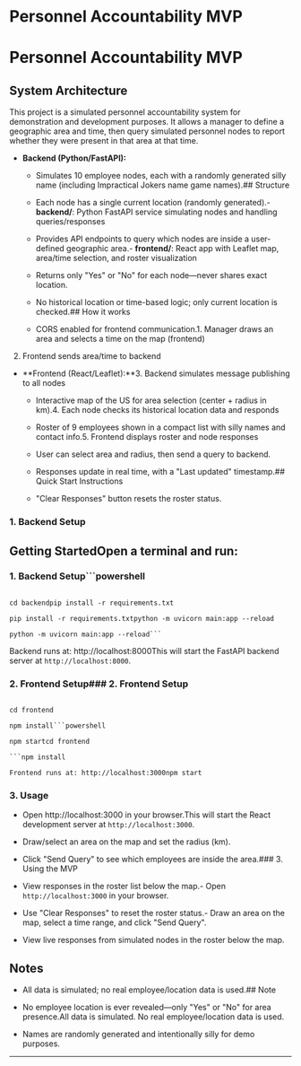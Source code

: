 # Personnel Accountability MVP

# Personnel Accountability MVP

## System Architecture

This project is a simulated personnel accountability system for demonstration and development purposes. It allows a manager to define a geographic area and time, then query simulated personnel nodes to report whether they were present in that area at that time.

- **Backend (Python/FastAPI):**

  - Simulates 10 employee nodes, each with a randomly generated silly name (including Impractical Jokers name game names).## Structure

  - Each node has a single current location (randomly generated).- **backend/**: Python FastAPI service simulating nodes and handling queries/responses

  - Provides API endpoints to query which nodes are inside a user-defined geographic area.- **frontend/**: React app with Leaflet map, area/time selection, and roster visualization

  - Returns only "Yes" or "No" for each node—never shares exact location.

  - No historical location or time-based logic; only current location is checked.## How it works

  - CORS enabled for frontend communication.1. Manager draws an area and selects a time on the map (frontend)

2. Frontend sends area/time to backend

- **Frontend (React/Leaflet):**3. Backend simulates message publishing to all nodes

  - Interactive map of the US for area selection (center + radius in km).4. Each node checks its historical location data and responds

  - Roster of 9 employees shown in a compact list with silly names and contact info.5. Frontend displays roster and node responses

  - User can select area and radius, then send a query to backend.

  - Responses update in real time, with a "Last updated" timestamp.## Quick Start Instructions

  - "Clear Responses" button resets the roster status.

### 1. Backend Setup

## Getting StartedOpen a terminal and run:



### 1. Backend Setup```powershell

```powershellcd backend

cd backendpip install -r requirements.txt

pip install -r requirements.txtpython -m uvicorn main:app --reload

python -m uvicorn main:app --reload```

```

Backend runs at: http://localhost:8000This will start the FastAPI backend server at `http://localhost:8000`.



### 2. Frontend Setup### 2. Frontend Setup

```powershellOpen a new terminal and run:

cd frontend

npm install```powershell

npm startcd frontend

```npm install

Frontend runs at: http://localhost:3000npm start

```

### 3. Usage

- Open http://localhost:3000 in your browser.This will start the React development server at `http://localhost:3000`.

- Draw/select an area on the map and set the radius (km).

- Click "Send Query" to see which employees are inside the area.### 3. Using the MVP

- View responses in the roster list below the map.- Open `http://localhost:3000` in your browser.

- Use "Clear Responses" to reset the roster status.- Draw an area on the map, select a time range, and click "Send Query".

- View live responses from simulated nodes in the roster below the map.

## Notes

- All data is simulated; no real employee/location data is used.## Note

- No employee location is ever revealed—only "Yes" or "No" for area presence.All data is simulated. No real employee/location data is used.

- Names are randomly generated and intentionally silly for demo purposes.

---